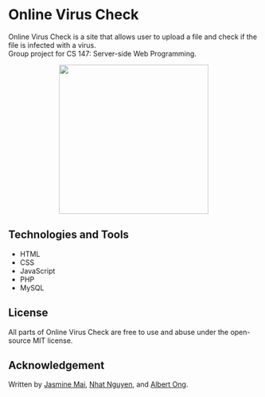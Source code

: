# Online Virus Check
Online Virus Check is a site that allows user to upload a file and check if the file is infected with a virus. <br>
Group project for CS 147: Server-side Web Programming. 

<p align="center">
  <img width="300" src="https://raw.githubusercontent.com/jasminemai97/online-virus-check/master/project/resources/favicon.png?token=ADGS55H5XDK5M77BBDH34US42G6FI">
</p>

## Technologies and Tools
* HTML
* CSS
* JavaScript
* PHP
* MySQL


## License
All parts of Online Virus Check are free to use and abuse under the open-source MIT license.

## Acknowledgement
Written by [Jasmine Mai](https://github.com/jasminemai97), [Nhat Nguyen](https://github.com/nguyen-nhat), and [Albert Ong](https://github.com/Anferensis).

